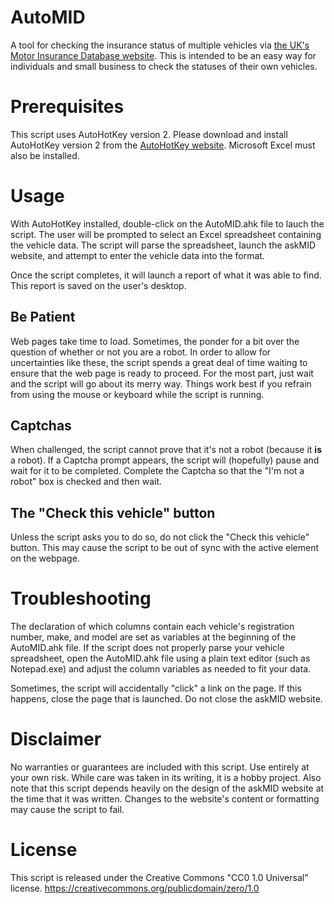 # AutoMID

A tool for checking the insurance status of multiple vehicles via [the UK's Motor Insurance Database website](https://ownvehicle.askMID.com).  This is intended to be an easy way for individuals and small business to check the statuses of their own vehicles.

# Prerequisites

This script uses AutoHotKey version 2.  Please download and install AutoHotKey version 2 from the [AutoHotKey website](https://www.autohotkey.com/).  Microsoft Excel must also be installed.

# Usage

With AutoHotKey installed, double-click on the AutoMID.ahk file to lauch the script.  The user will be prompted to select an Excel spreadsheet containing the vehicle data.  The script will parse the spreadsheet, launch the askMID website, and attempt to enter the vehicle data into the format.

Once the script completes, it will launch a report of what it was able to find.  This report is saved on the user's desktop.

## Be Patient

Web pages take time to load.  Sometimes, the ponder for a bit over the question of whether or not you are a robot.  In order to allow for uncertainties like these, the script spends a great deal of time waiting to ensure that the web page is ready to proceed.  For the most part, just wait and the script will go about its merry way. Things work best if you refrain from using the mouse or keyboard while the script is running.

## Captchas

When challenged, the script cannot prove that it's not a robot (because it **is** a robot).  If a Captcha prompt appears, the script will (hopefully) pause and wait for it to be completed.  Complete the Captcha so that the "I'm not a robot" box is checked and then wait.

## The "Check this vehicle" button

Unless the script asks you to do so, do not click the "Check this vehicle" button.  This may cause the script to be out of sync with the active element on the webpage.

# Troubleshooting

The declaration of which columns contain each vehicle's registration number, make, and model are set as variables at the beginning of the AutoMID.ahk file.  If the script does not properly parse your vehicle spreadsheet, open the AutoMID.ahk file using a plain text editor (such as Notepad.exe) and adjust the column variables as needed to fit your data.

Sometimes, the script will accidentally "click" a link on the page.  If this happens, close the page that is launched.  Do not close the askMID website.

# Disclaimer

No warranties or guarantees are included with this script.  Use entirely at your own risk.  While care was taken in its writing, it is a hobby project.  Also note that this script depends heavily on the design of the askMID website at the time that it was written.  Changes to the website's content or formatting may cause the script to fail.

# License

This script is released under the Creative Commons "CC0 1.0 Universal" license.
https://creativecommons.org/publicdomain/zero/1.0
